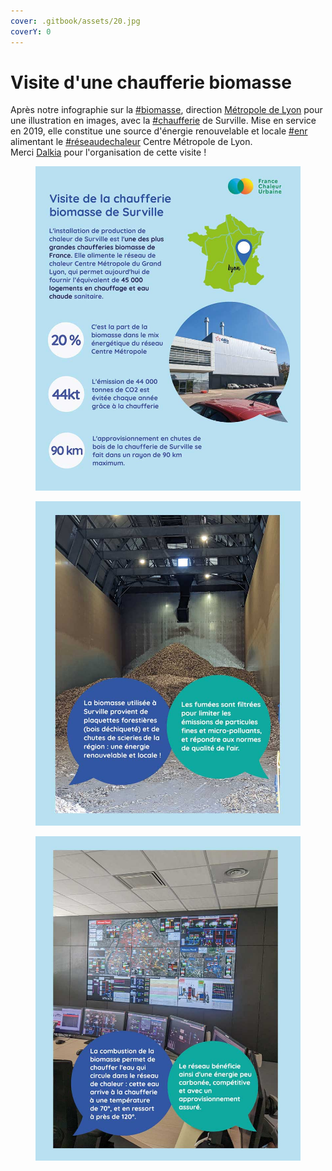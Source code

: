 ```yaml
---
cover: .gitbook/assets/20.jpg
coverY: 0
---
```


# Visite d'une chaufferie biomasse

Après notre infographie sur la [#biomasse](https://www.linkedin.com/feed/hashtag/?keywords=biomasse\&highlightedUpdateUrns=urn%3Ali%3Aactivity%3A7059119220931878912), direction [Métropole de Lyon](https://www.linkedin.com/company/grand-lyon-la-m%C3%A9tropole/) pour une illustration en images, avec la [#chaufferie](https://www.linkedin.com/feed/hashtag/?keywords=chaufferie\&highlightedUpdateUrns=urn%3Ali%3Aactivity%3A7059119220931878912) de Surville. Mise en service en 2019, elle constitue une source d'énergie renouvelable et locale [#enr](https://www.linkedin.com/feed/hashtag/?keywords=enr\&highlightedUpdateUrns=urn%3Ali%3Aactivity%3A7059119220931878912) alimentant le [#réseaudechaleur](https://www.linkedin.com/feed/hashtag/?keywords=r%C3%A9seaudechaleur\&highlightedUpdateUrns=urn%3Ali%3Aactivity%3A7059119220931878912) Centre Métropole de Lyon.\
Merci [Dalkia](https://www.linkedin.com/company/dalkia/) pour l'organisation de cette visite !

<div>

<figure><img src=".gitbook/assets/Surville.jpg" alt=""><figcaption></figcaption></figure>

 

<figure><img src=".gitbook/assets/Surville2.jpg" alt=""><figcaption></figcaption></figure>

 

<figure><img src=".gitbook/assets/Surville3.jpg" alt=""><figcaption></figcaption></figure>

</div>

